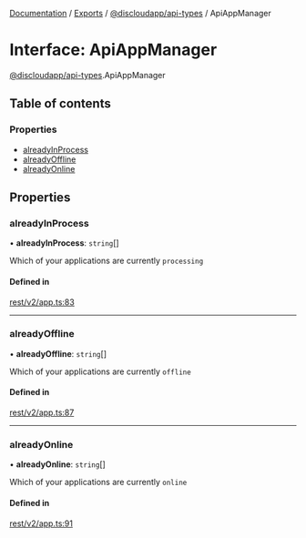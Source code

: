 [Documentation](../README.md) / [Exports](../modules.md) / [@discloudapp/api-types](../modules/discloudapp_api_types.md) / ApiAppManager

# Interface: ApiAppManager

[@discloudapp/api-types](../modules/discloudapp_api_types.md).ApiAppManager

## Table of contents

### Properties

- [alreadyInProcess](discloudapp_api_types.ApiAppManager.md#alreadyinprocess)
- [alreadyOffline](discloudapp_api_types.ApiAppManager.md#alreadyoffline)
- [alreadyOnline](discloudapp_api_types.ApiAppManager.md#alreadyonline)

## Properties

### alreadyInProcess

• **alreadyInProcess**: `string`[]

Which of your applications are currently `processing`

#### Defined in

[rest/v2/app.ts:83](https://github.com/discloud/discloud.app/blob/824e86a/packages/api-types/rest/v2/app.ts#L83)

___

### alreadyOffline

• **alreadyOffline**: `string`[]

Which of your applications are currently `offline`

#### Defined in

[rest/v2/app.ts:87](https://github.com/discloud/discloud.app/blob/824e86a/packages/api-types/rest/v2/app.ts#L87)

___

### alreadyOnline

• **alreadyOnline**: `string`[]

Which of your applications are currently `online`

#### Defined in

[rest/v2/app.ts:91](https://github.com/discloud/discloud.app/blob/824e86a/packages/api-types/rest/v2/app.ts#L91)
